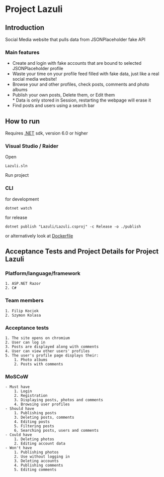 # Project Lazuli

## Introduction

Social Media website that pulls data from JSONPlaceholder fake API

### Main features

-   Create and login with fake accounts that are bound to
    selected JSONPlaceholder profile
-   Waste your time on your profile feed filled with fake data,
    just like a real social media website!
-   Browse your and other profiles, check posts, comments and photo albums
-   Publish your own posts, Delete them, or Edit them \
    \* Data is only stored in Session, restarting the webpage will erase it
-   Find posts and users using a search bar

## How to run

Requires [.NET](https://dotnet.microsoft.com/en-us/download) sdk,
version 6.0 or higher

### Visual Studio / Raider

Open

    Lazuli.sln

Run project

### CLI

for development

    dotnet watch

for release

    dotnet publish "Lazuli/Lazuli.csproj" -c Release -o ./publish

or alternatively look at [Dockerfile](Dockerfile)

## Acceptance Tests and Project Details for Project Lazuli

### Platform/language/framework

    1. ASP.NET Razor
    2. C#

### Team members

    1. Filip Kociok
    2. Szymon Kolasa

### Acceptance tests

    1. The site opens on chromium
    2. User can log in
    3. Posts are displayed along with comments
    4. User can view other users' profiles
    5. The user's profile page displays their:
        1. Photo albums
        2. Posts with comments

### MoSCoW

    - Must have
        1. Login
        2. Registration
        3. Displaying posts, photos and comments
        4. Browsing user profiles
    - Should have
        1. Publishing posts
        3. Deleting posts, comments
        4. Editing posts
        5. Filtering posts
        6. Searching posts, users and comments
    - Could have
        1. Deleting photos
        2. Editing account data
    - Won't have
        1. Publishing photos
        2. Use without logging in
        3. Deleting accounts
        4. Publishing comments
        5. Editing comments
